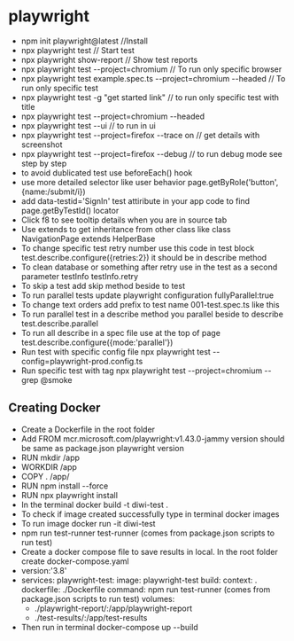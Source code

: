 # playwright

- npm init playwright@latest //Install
- npx playwright test // Start test
- npx playwright show-report // Show test reports
- npx playwright test --project=chromium // To run only specific browser
- npx playwright test example.spec.ts --project=chromium --headed // To run only specific test
- npx playwright test -g "get started link" // to run only specific test with title
- npx playwright test --project=chromium --headed
- npx playwright test --ui // to run in ui
- npx playwright test --project=firefox --trace on // get details with screenshot
- npx playwright test --project=firefox --debug // to run debug mode see step by step
- to avoid dublicated test use beforeEach() hook
- use more detailed selector like user behavior page.getByRole('button',{name:/submit/i})
- add data-testid='SignIn' test attiribute in your app code to find page.getByTestId() locator
- Click f8 to see tooltip details when you are in source tab
- Use extends to get inheritance from other class like class NavigationPage extends HelperBase
- To change specific test retry number use this code in test block test.describe.configure({retries:2}) it should be in describe method
- To clean database or something after retry use in the test as a second parameter testInfo testInfo.retry
- To skip a test add skip method beside to test
- To run parallel tests update playwright configuration fullyParallel:true
- To change text orders add prefix to test name 001-test.spec.ts like this
- To run parallel test in a describe method you parallel beside to describe test.describe.parallel
- To run all describe in a spec file use at the top of page test.describe.configure({mode:'parallel'})
- Run test with specific config file npx playwright test --config=playwright-prod.config.ts
- Run specific test with tag npx playwright test --project=chromium --grep @smoke

## Creating Docker

- Create a Dockerfile in the root folder
- Add FROM mcr.microsoft.com/playwright:v1.43.0-jammy version should be same as package.json playwright version
- RUN mkdir /app
- WORKDIR /app
- COPY . /app/
- RUN npm install --force
- RUN npx playwright install
- In the terminal docker build -t diwi-test .
- To check if image created successfully type in terminal docker images
- To run image docker run -it diwi-test
- npm run test-runner test-runner (comes from package.json scripts to run test)
- Create a docker compose file to save results in local. In the root folder create docker-compose.yaml
- version:'3.8'
- services:
  playwright-test:
  image: playwright-test
  build:
  context: .
  dockerfile: ./Dockerfile
  command: npm run test-runner (comes from package.json scripts to run test)
  volumes:
  - ./playwright-report/:/app/playwright-report
  - ./test-results/:/app/test-results
- Then run in terminal docker-compose up --build
